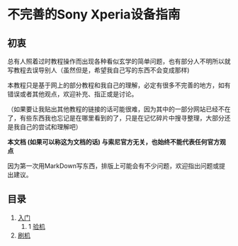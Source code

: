 # 不完善的Sony Xperia设备指南

## 初衷

<p>总有人照着过时教程操作而出现各种看似玄学的简单问题，也有部分人不明所以就写教程去误导别人（虽然但是，希望我自己写的东西不会变成那样)<br>

本教程只是基于网上的部分教程和我自己的理解，必定有很多不完善的地方，如有错误或者其他观点，欢迎补充、指正或是讨论。  </p>

（如果要让我贴出其他教程的链接的话可能很难，因为其中的一部分网站已经不在了，有些东西我也忘记是在哪里看到的了，只是在记忆碎片中搜寻整理，大部分还是我自己的尝试和理解吧）

**本文档 (如果可以称这为文档的话) 与索尼官方无关，也始终不能代表任何官方观点**

因为第一次用MarkDown写东西，排版上可能会有不少问题，欢迎指出问题或提出建议。  

## 目录

1. [入门](./%E5%85%A5%E9%97%A8/README.md)
    1. 1  [验机](./%E5%85%A5%E9%97%A8/%E9%AA%8C%E6%9C%BA.md)
2. [刷机](./%E5%88%B7%E6%9C%BA/README.md)


